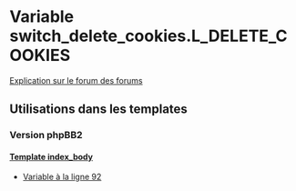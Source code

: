 # Variable switch_delete_cookies.L_DELETE_COOKIES
[Explication sur le forum des forums](http://forum.forumactif.com/t294113-listing-des-variables#switch_delete_cookies.L_DELETE_COOKIES)

## Utilisations dans les templates

### Version phpBB2

#### [Template index_body](subsilver/index_body.md)
* [Variable à la ligne 92](../subsilver/index_body.tpl#L92)